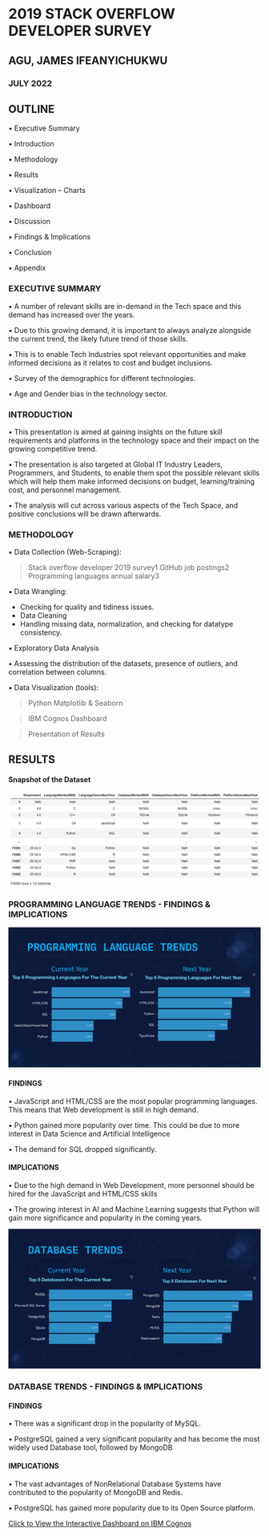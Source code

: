 # 2019 STACK OVERFLOW DEVELOPER SURVEY
## AGU, JAMES IFEANYICHUKWU
### JULY 2022

## OUTLINE

• Executive Summary

• Introduction

• Methodology

• Results

• Visualization – Charts

• Dashboard

• Discussion

• Findings & Implications

• Conclusion

• Appendix

### EXECUTIVE SUMMARY

• A number of relevant skills are in-demand in the Tech space and this demand has increased over the years.

• Due to this growing demand, it is important to always analyze alongside the current trend, the likely future trend of those skills.

▪ This is to enable Tech Industries spot relevant opportunities and make informed decisions as it relates to cost and budget inclusions.

• Survey of the demographics for different technologies.

• Age and Gender bias in the technology sector.

### INTRODUCTION

• This presentation is aimed at gaining insights on the future skill requirements and platforms in the technology space and their impact on the growing competitive trend.

• The presentation is also targeted at Global IT Industry Leaders, Programmers, and Students, to enable them spot the possible relevant skills which will help them make informed decisions on budget, learning/training cost, and personnel management.

• The analysis will cut across various aspects of the Tech Space, and positive conclusions will be drawn afterwards.

### METHODOLOGY

▪ Data Collection (Web-Scraping):

> Stack overflow developer 2019 survey1
> GitHub job postings2
> Programming languages annual salary3

▪ Data Wrangling:

- Checking for quality and tidiness issues.
- Data Cleaning
- Handling missing data, normalization, and checking for datatype consistency.

▪ Exploratory Data Analysis

▪ Assessing the distribution of the datasets, presence of outliers, and correlation between columns.

▪ Data Visualization (tools):

> Python Matplotlib & Seaborn

> IBM Cognos Dashboard

> Presentation of Results

## RESULTS
#### Snapshot of the Dataset

![image](assets/p1_table.png)

### PROGRAMMING LANGUAGE TRENDS - FINDINGS & IMPLICATIONS

![image](assets/p2_pltrends.JPG)

#### FINDINGS

• JavaScript and HTML/CSS are the most popular programming languages. This means that Web development is still in high demand.

• Python gained more popularity over time. This could be due to more interest in Data Science and Artificial Intelligence

• The demand for SQL dropped significantly.

#### IMPLICATIONS

• Due to the high demand in Web Development, more personnel should be hired for the JavaScript and HTML/CSS skills

• The growing interest in AI and Machine Learning suggests that Python will gain more significance and popularity in the coming years.

![image](assets/p3_dtrends.JPG)

### DATABASE TRENDS - FINDINGS & IMPLICATIONS

#### FINDINGS


• There was a significant drop in the popularity of MySQL.

• PostgreSQL gained a very significant popularity and has become the most widely used Database tool, followed by MongoDB

#### IMPLICATIONS

• The vast advantages of NonRelational Database Systems have contributed to the popularity of MongoDB and Redis.

• PostgreSQL has gained more popularity due to its Open Source platform.

[Click to View the Interactive Dashboard on IBM Cognos](https://eu-gb.dataplatform.cloud.ibm.com/dashboards/6aae7a67-e543-4bbb-9f9d-e64ec6eff71d/view/7c1be41e3eb915de7ceeeae4079024032932245ee3bb840285817b495a622797a93d4792c87b4b53dc420131f7eb16509d "@embed")